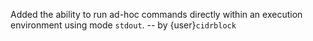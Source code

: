 Added the ability to run ad-hoc commands directly within an execution environment
using mode `stdout`.
-- by {user}`cidrblock`
